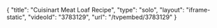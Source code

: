{
    "title": "Cuisinart Meat Loaf Recipe",
    "type": "solo",
    "layout": "iframe-static",
    "videoId": "3783129",
    "url": "\/tvpembed\/3783129"
}